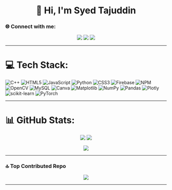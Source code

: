 <h1 align="center">💫 Hi, I'm Syed Tajuddin</h1>

### 🌐 Connect with me:
<p align="center">
  <a href="https://instagram.com/syedtaj_4r"><img src="https://img.shields.io/badge/Instagram-%23E4405F.svg?logo=Instagram&logoColor=white"/></a>
  <a href="https://linkedin.com/in/syedtajuddin7"><img src="https://img.shields.io/badge/LinkedIn-%230077B5.svg?logo=linkedin&logoColor=white"/></a>
  <a href="https://x.com/syedtaj9849"><img src="https://img.shields.io/badge/X-%231DA1F2.svg?logo=X&logoColor=white"/></a>
</p>

---

# 💻 Tech Stack:
![C++](https://img.shields.io/badge/c++-%2300599C.svg?style=plastic&logo=c%2B%2B&logoColor=white) 
![HTML5](https://img.shields.io/badge/html5-%23E34F26.svg?style=plastic&logo=html5&logoColor=white) 
![JavaScript](https://img.shields.io/badge/javascript-%23323330.svg?style=plastic&logo=javascript&logoColor=%23F7DF1E) 
![Python](https://img.shields.io/badge/python-3670A0?style=plastic&logo=python&logoColor=ffdd54) 
![CSS3](https://img.shields.io/badge/css3-%231572B6.svg?style=plastic&logo=css3&logoColor=white) 
![Firebase](https://img.shields.io/badge/firebase-%23039BE5.svg?style=plastic&logo=firebase) 
![NPM](https://img.shields.io/badge/NPM-%23CB3837.svg?style=plastic&logo=npm&logoColor=white) 
![OpenCV](https://img.shields.io/badge/opencv-%23white.svg?style=plastic&logo=opencv&logoColor=white) 
![MySQL](https://img.shields.io/badge/mysql-%2300000f.svg?style=plastic&logo=mysql&logoColor=white) 
![Canva](https://img.shields.io/badge/Canva-%2300C4CC.svg?style=plastic&logo=Canva&logoColor=white) 
![Matplotlib](https://img.shields.io/badge/Matplotlib-%23ffffff.svg?style=plastic&logo=Matplotlib&logoColor=black) 
![NumPy](https://img.shields.io/badge/numpy-%23013243.svg?style=plastic&logo=numpy&logoColor=white) 
![Pandas](https://img.shields.io/badge/pandas-%23150458.svg?style=plastic&logo=pandas&logoColor=white) 
![Plotly](https://img.shields.io/badge/Plotly-%233F4F75.svg?style=plastic&logo=plotly&logoColor=white) 
![scikit-learn](https://img.shields.io/badge/scikit--learn-%23F7931E.svg?style=plastic&logo=scikit-learn&logoColor=white) 
![PyTorch](https://img.shields.io/badge/PyTorch-%23EE4C2C.svg?style=plastic&logo=PyTorch&logoColor=white)

---

# 📊 GitHub Stats:
<p align="center">
  <img src="https://github-readme-stats.vercel.app/api?username=syedtaj7&theme=tokyonight&hide_border=false&include_all_commits=false&count_private=false" />
  <img src="https://github-readme-streak-stats.herokuapp.com/?user=syedtaj7&theme=tokyonight&hide_border=false" />
</p>
<p align="center">
  <img src="https://github-readme-stats.vercel.app/api/top-langs/?username=syedtaj7&theme=tokyonight&hide_border=false&include_all_commits=false&count_private=false&layout=compact" />
</p>

---

### 🔝 Top Contributed Repo
<p align="center">
  <img src="https://github-contributor-stats.vercel.app/api?username=syedtaj7&limit=5&theme=algolia&combine_all_yearly_contributions=true" />
</p>

---


